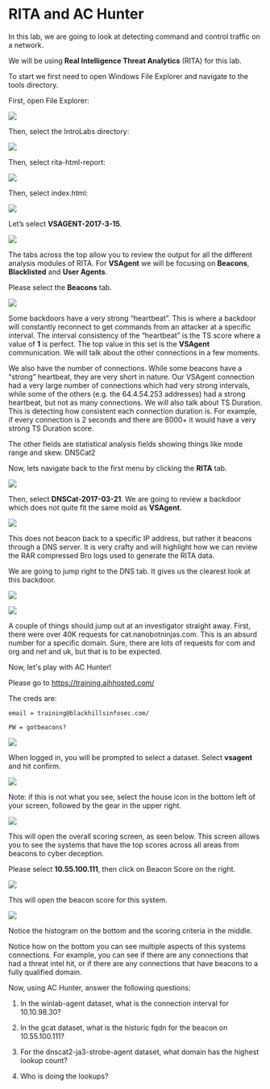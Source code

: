 

# RITA and AC Hunter

In this lab, we are going to look at detecting command and control traffic on a network.

We will be using **Real Intelligence Threat Analytics** (RITA) for this lab.

To start we first need to open Windows File Explorer and navigate to the tools directory.

First, open File Explorer:

![](attachments/OpeningFileExplorer.png)

Then, select the IntroLabs directory:

![](attachments/rita_navintrolabs.png)

Then, select rita-html-report:

![](attachments/rita_navhtmlreport.png)

Then, select index.html:

![](attachments/rita_navindex.png)

Let’s select **VSAGENT-2017-3-15**.

![](attachments/rita_vsagent.png)

The tabs across the top allow you to review the output for all the different analysis modules of RITA.
For **VSAgent** we will be focusing on **Beacons**, **Blacklisted** and **User Agents**.

Please select the **Beacons** tab.

![](attachments/rita_beaconview.png)

Some backdoors have a very strong “heartbeat”. This is where a backdoor will constantly reconnect to get commands from an attacker at a specific interval. The interval consistency of the “heartbeat” is the TS score where a value of **1** is perfect. The top value in this set is the **VSAgent** communication. We will talk about the other connections in a few moments.

We also have the number of connections. While some beacons have a “strong” heartbeat, they are very short in nature. Our VSAgent connection had a very large number of connections which had very strong intervals, while some of the others (e.g. the 64.4.54.253 addresses) had a strong heartbeat, but not as many connections. We will also talk about TS Duration. This is detecting how consistent each connection duration is. For example, if every connection is 2 seconds and there are 8000+ it would have a very strong TS Duration score.

The other fields are statistical analysis fields showing things like mode range and skew.
DNSCat2

Now, lets navigate back to the first menu by clicking the **RITA** tab. 

![](attachments/rita_rita.png)

Then, select **DNSCat-2017-03-21**. We are going to review a backdoor which does not quite fit the same mold as **VSAgent**.

![](attachments/rita_dnscat.png)

This does not beacon back to a specific IP address, but rather it beacons through a DNS server. It is very crafty and will highlight how we can review the RAR compressed Bro logs used to generate the RITA data.

We are going to jump right to the DNS tab. It gives us the clearest look at this backdoor.

![](attachments/rita_dns.png)

![](attachments/rita_dnsview.png)

A couple of things should jump out at an investigator straight away. First, there were over 40K requests for cat.nanobotninjas.com. This is an absurd number for a specific domain. Sure, there are lots of requests for com and org and net and uk, but that is to be expected.

Now, let's play with AC Hunter!

Please go to https://training.aihhosted.com/

The creds are:

` email = training@blackhillsinfosec.com/ `

` PW = gotbeacons? `

![](attachments/rita_achunterlogin.png)

When logged in, you will be prompted to select a dataset. 
Select **vsagent** and hit confirm.

![](attachments/rita_datasetselection.png)

Note: if this is not what you see, select the house icon in the bottom left of your screen, followed by the gear in the upper right.

![](attachments/rita_wrongplace.png)

This will open the overall scoring screen, as seen below. This screen allows you to see the systems that have the top scores across all areas from beacons to cyber deception.

Please select **10.55.100.111**, then click on Beacon Score on the right.

![](attachments/rita_selectingbeacon.png)

This will open the beacon score for this system.

![](attachments/rita_beaconscore.png)

Notice the histogram on the bottom and the scoring criteria in the middle. 

Notice how on the bottom you can see multiple aspects of this systems connections.  For example, you can see if there are any connections that had a threat intel hit, or if there are any connections that have beacons to a fully qualified domain.

Now, using AC Hunter, answer the following questions:

1. In the winlab-agent dataset, what is the connection interval for 10.10.98.30?

2. In the gcat dataset, what is the historic fqdn for the beacon on 10.55.100.111?

3. For the dnscat2-ja3-strobe-agent dataset, what domain has the highest lookup count?
4. Who is doing the lookups?